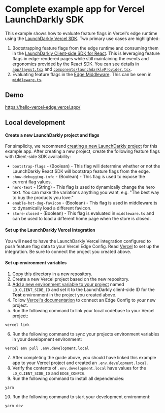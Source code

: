 # Complete example app for Vercel LaunchDarkly SDK

This example shows how to evaluate feature flags in Vercel's edge runtime using the [LaunchDarkly Vercel SDK](https://github.com/launchdarkly/js-core/tree/main/packages/sdk/vercel). Two primary use cases are highlighted:

1. Bootstrapping feature flags from the edge runtime and consuming them in the [LaunchDarkly Client-side SDK for React](https://github.com/launchdarkly/react-client-sdk). This is leveraging feature flags in edge-rendered pages while still maintaining the events and ergonomics provided by the React SDK. You can see details in [`app/layout.tsx`](./app/layout.tsx) and [`components/launchdarklyProvider.tsx`](./components/launchdarklyProvider.tsx).
2. Evaluating feature flags in the [Edge Middleware](https://vercel.com/docs/concepts/functions/edge-middleware). This can be seen in [`middleware.ts`](./middleware.ts).

## Demo

https://hello-vercel-edge.vercel.app/

## Local development

#### Create a new LaunchDarkly project and flags

For simplicity, we recommend [creating a new LaunchDarkly project](https://docs.launchdarkly.com/home/organize/projects/?q=create+proj) for this example app. After creating a new project, create the following feature flags with Client-side SDK availability:

- `bootstrap-flags` - (Boolean) - This flag will determine whether or not the LaunchDarkly React SDK will bootstrap feature flags from the edge.
- `show-debugging-info` - (Boolean) - This flag is used to expose the current flag values.
- `hero-text` - (String) - This flag is used to dynamically change the hero text. You can make the variations anything you want, e.g. "The best way to buy the products you love."
- `enable-hot-dog-favicon` - (Boolean) - This flag is used in middleware.ts to dynamically load a different favicon.
- `store-closed` - (Boolean) - This flag is evaluated in `middleware.ts` and can be used to load a different home page when the store is closed.

#### Set up the LaunchDarkly Vercel integration

You will need to have the LaunchDarkly Vercel integration configured to push feature flag data to your Vercel Edge Config. Read [Vercel](https://docs.launchdarkly.com/integrations/vercel/) to set up the integration. Be sure to connect the project you created above.

#### Set up environment variables

1. Copy this directory in a new repository.
2. Create a new Vercel project based on the new repository.
3. [Add a new environment variable to your project](https://vercel.com/docs/concepts/projects/environment-variables) named `LD_CLIENT_SIDE_ID` and set it to the LaunchDarkly client-side ID for the **Test** environment in the project you created above.
4. Follow [Vercel's documentation](https://vercel.com/docs/storage/edge-config/get-started) to connect an Edge Config to your new project.
5. Run the following command to link your local codebase to your Vercel project:

```shell
vercel link
```

6. Run the following command to sync your projects environment variables in your development environment:

```shell
vercel env pull .env.development.local
```

7. After completing the guide above, you should have linked this example app to your Vercel project and created an `.env.development.local`.
8. Verify the contents of `.env.development.local` have values for the `LD_CLIENT_SIDE_ID` and `EDGE_CONFIG`.
9. Run the following command to install all dependencies:

```shell
yarn
```

10. Run the following command to start your development environment:

```shell
yarn dev
```
